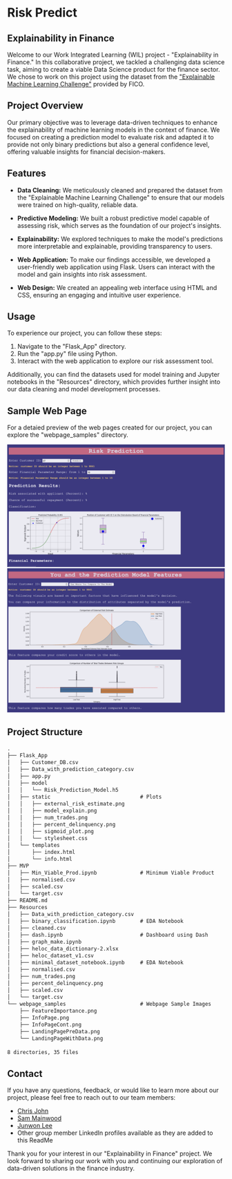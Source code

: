 # Risk Predict 
## Explainability in Finance

Welcome to our Work Integrated Learning (WIL) project - "Explainability in Finance." In this collaborative project, we tackled a challenging data science task, aiming to create a viable Data Science product for the finance sector. We chose to work on this project using the dataset from the ["Explainable Machine Learning Challenge"](https://community.fico.com/s/explainable-machine-learning-challenge) provided by FICO.

## Project Overview

Our primary objective was to leverage data-driven techniques to enhance the explainability of machine learning models in the context of finance. We focused on creating a prediction model to evaluate risk and adapted it to provide not only binary predictions but also a general confidence level, offering valuable insights for financial decision-makers.

## Features

- **Data Cleaning:** We meticulously cleaned and prepared the dataset from the "Explainable Machine Learning Challenge" to ensure that our models were trained on high-quality, reliable data.

- **Predictive Modeling:** We built a robust predictive model capable of assessing risk, which serves as the foundation of our project's insights.

- **Explainability:** We explored techniques to make the model's predictions more interpretable and explainable, providing transparency to users.

- **Web Application:** To make our findings accessible, we developed a user-friendly web application using Flask. Users can interact with the model and gain insights into risk assessment.

- **Web Design:** We created an appealing web interface using HTML and CSS, ensuring an engaging and intuitive user experience.

## Usage

To experience our project, you can follow these steps:

1. Navigate to the "Flask_App" directory.
2. Run the "app.py" file using Python.
3. Interact with the web application to explore our risk assessment tool.

Additionally, you can find the datasets used for model training and Jupyter notebooks in the "Resources" directory, which provides further insight into our data cleaning and model development processes.

## Sample Web Page

For a detaied preview of the web pages created for our project, you can explore the "webpage_samples" directory.

![Landing Page](webpage_samples/LandingPagePreData.png)
![Details Page](webpage_samples/InfoPage.png)

## Project Structure

```plaintext
.
├── Flask_App
│   ├── Customer_DB.csv                      
│   ├── Data_with_prediction_category.csv
│   ├── app.py
│   ├── model
│   │   └── Risk_Prediction_Model.h5
│   ├── static                             # Plots
│   │   ├── external_risk_estimate.png
│   │   ├── model_explain.png
│   │   ├── num_trades.png
│   │   ├── percent_delinquency.png
│   │   ├── sigmoid_plot.png
│   │   └── stylesheet.css
│   └── templates
│       ├── index.html
│       └── info.html
├── MVP
│   ├── Min_Viable_Prod.ipynb              # Minimum Viable Product
│   ├── normalised.csv
│   ├── scaled.csv
│   └── target.csv
├── README.md
├── Resources
│   ├── Data_with_prediction_category.csv
│   ├── binary_classification.ipynb        # EDA Notebook
│   ├── cleaned.csv
│   ├── dash.ipynb                         # Dashboard using Dash
│   ├── graph_make.ipynb
│   ├── heloc_data_dictionary-2.xlsx
│   ├── heloc_dataset_v1.csv
│   ├── minimal_dataset_notebook.ipynb     # EDA Notebook
│   ├── normalised.csv
│   ├── num_trades.png
│   ├── percent_delinquency.png
│   ├── scaled.csv
│   └── target.csv
└── webpage_samples                        # Webpage Sample Images
    ├── FeatureImportance.png
    ├── InfoPage.png
    ├── InfoPageCont.png
    ├── LandingPagePreData.png
    └── LandingPageWithData.png

8 directories, 35 files

```

## Contact

If you have any questions, feedback, or would like to learn more about our project, please feel free to reach out to our team members:

- [Chris John](https://www.linkedin.com/in/chrisjohn11/)
- [Sam Mainwood](https://www.linkedin.com/in/sammainwood)
- [Junwon Lee](https://github.com/Data-JohnLee)
- Other group member LinkedIn profiles available as they are added to this ReadMe

Thank you for your interest in our "Explainability in Finance" project. We look forward to sharing our work with you and continuing our exploration of data-driven solutions in the finance industry.

